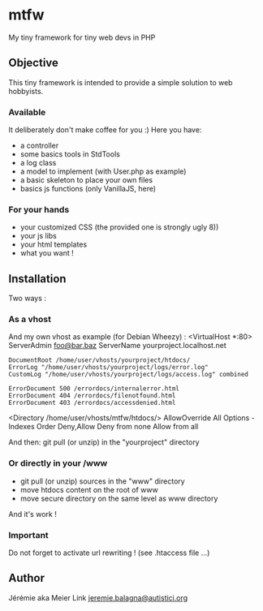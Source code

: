 mtfw
====

My tiny framework for tiny web devs in PHP

Objective
---------

This tiny framework is intended to provide a simple solution to web hobbyists.

### Available

It deliberately don't make coffee for you :)
Here you have:
* a controller
* some basics tools in StdTools
* a log class
* a model to implement (with User.php as example)
* a basic skeleton to place your own files
* basics js functions (only VanillaJS, here)

### For your hands

* your customized CSS (the provided one is strongly ugly 8))
* your js libs
* your html templates
* what you want !

Installation
------------

Two ways :

### As a vhost

And my own vhost as example (for Debian Wheezy) :
<VirtualHost *:80>
	ServerAdmin foo@bar.baz
	ServerName  yourproject.localhost.net

	DocumentRoot /home/user/vhosts/yourproject/htdocs/
	ErrorLog "/home/user/vhosts/yourproject/logs/error.log"
	CustomLog "/home/user/vhosts/yourproject/logs/access.log" combined

	ErrorDocument 500 /errordocs/internalerror.html
	ErrorDocument 404 /errordocs/filenotfound.html
	ErrorDocument 403 /errordocs/accessdenied.html
</VirtualHost>

<Directory /home/user/vhosts/mtfw/htdocs/>
	AllowOverride All
	Options -Indexes
	Order Deny,Allow
	Deny from none
	Allow from all
</Directory>

And then: git pull (or unzip) in the "yourproject" directory

### Or directly in your /www

* git pull (or unzip) sources in the "www" directory
* move htdocs content on the root of www
* move secure directory on the same level as www directory

And it's work !

### Important

Do not forget to activate url rewriting ! (see .htaccess file ...)

Author
------

Jérémie aka Meier Link <jeremie.balagna@autistici.org>

